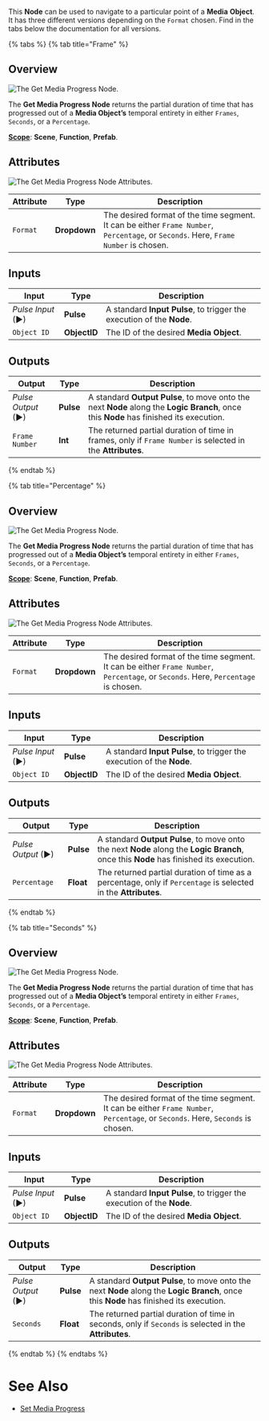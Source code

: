 
This **Node** can be used to navigate to a particular point of a **Media** **Object**. It has three different versions depending on the `Format` chosen. Find in the tabs below the documentation for all versions.

{% tabs %}
{% tab title="Frame" %}

## Overview

![The Get Media Progress Node.](../../../.gitbook/assets/setmediaprogressframes.png)

The **Get Media Progress Node** returns the partial duration of time that has progressed out of a **Media Object’s** temporal entirety in either `Frames`, `Seconds`, or a `Percentage`. 

[**Scope**](../../overview.md#scopes): **Scene**, **Function**, **Prefab**. 

## Attributes

![The Get Media Progress Node Attributes.](../../../.gitbook/assets/getmediaprogressattsframe.png)

|Attribute|Type|Description|
|---|---|---|
|`Format`|**Dropdown**|The desired format of the time segment. It can be either `Frame Number`, `Percentage`, or `Seconds`. Here, `Frame Number` is chosen.|

## Inputs

|Input|Type|Description|
|---|---|---|
|*Pulse Input* (►)|**Pulse**|A standard **Input Pulse**, to trigger the execution of the **Node**.|
|`Object ID`|**ObjectID**|The ID of the desired **Media Object**. |

## Outputs

|Output|Type|Description|
|---|---|---|
|*Pulse Output* (►)|**Pulse**|A standard **Output Pulse**, to move onto the next **Node** along the **Logic Branch**, once this **Node** has finished its execution.|
|`Frame Number`|**Int**|The returned partial duration of time in frames, only if `Frame Number` is selected in the **Attributes**.|

{% endtab %}

{% tab title="Percentage" %}

## Overview

![The Get Media Progress Node.](../../../.gitbook/assets/getmediaprogresspercentage.png)

The **Get Media Progress Node** returns the partial duration of time that has progressed out of a **Media Object’s** temporal entirety in either `Frames`, `Seconds`, or a `Percentage`. 

[**Scope**](../../overview.md#scopes): **Scene**, **Function**, **Prefab**. 

## Attributes

![The Get Media Progress Node Attributes.](../../../.gitbook/assets/getmediaprogressattspercentages.png)

|Attribute|Type|Description|
|---|---|---|
|`Format`|**Dropdown**|The desired format of the time segment. It can be either `Frame Number`, `Percentage`, or `Seconds`. Here, `Percentage` is chosen.|

## Inputs

|Input|Type|Description|
|---|---|---|
|*Pulse Input* (►)|**Pulse**|A standard **Input Pulse**, to trigger the execution of the **Node**.|
|`Object ID`|**ObjectID**|The ID of the desired **Media Object**. |

## Outputs

|Output|Type|Description|
|---|---|---|
|*Pulse Output* (►)|**Pulse**|A standard **Output Pulse**, to move onto the next **Node** along the **Logic Branch**, once this **Node** has finished its execution.|
|`Percentage`|**Float**|The returned partial duration of time as a percentage, only if `Percentage` is selected in the **Attributes**.|

{% endtab %}

{% tab title="Seconds" %}

## Overview

![The Get Media Progress Node.](../../../.gitbook/assets/getmediaprogressnode.png)

The **Get Media Progress Node** returns the partial duration of time that has progressed out of a **Media Object’s** temporal entirety in either `Frames`, `Seconds`, or a `Percentage`. 

[**Scope**](../../overview.md#scopes): **Scene**, **Function**, **Prefab**. 

## Attributes

![The Get Media Progress Node Attributes.](../../../.gitbook/assets/getmediaprogressattsseconds.png)

|Attribute|Type|Description|
|---|---|---|
|`Format`|**Dropdown**|The desired format of the time segment. It can be either `Frame Number`, `Percentage`, or `Seconds`. Here, `Seconds` is chosen.|

## Inputs

|Input|Type|Description|
|---|---|---|
|*Pulse Input* (►)|**Pulse**|A standard **Input Pulse**, to trigger the execution of the **Node**.|
|`Object ID`|**ObjectID**|The ID of the desired **Media Object**. |

## Outputs

|Output|Type|Description|
|---|---|---|
|*Pulse Output* (►)|**Pulse**|A standard **Output Pulse**, to move onto the next **Node** along the **Logic Branch**, once this **Node** has finished its execution.|
|`Seconds`|**Float**|The returned partial duration of time in seconds, only if `Seconds` is selected in the **Attributes**.|


{% endtab %}
{% endtabs %}

# See Also

* [Set Media Progress]()




